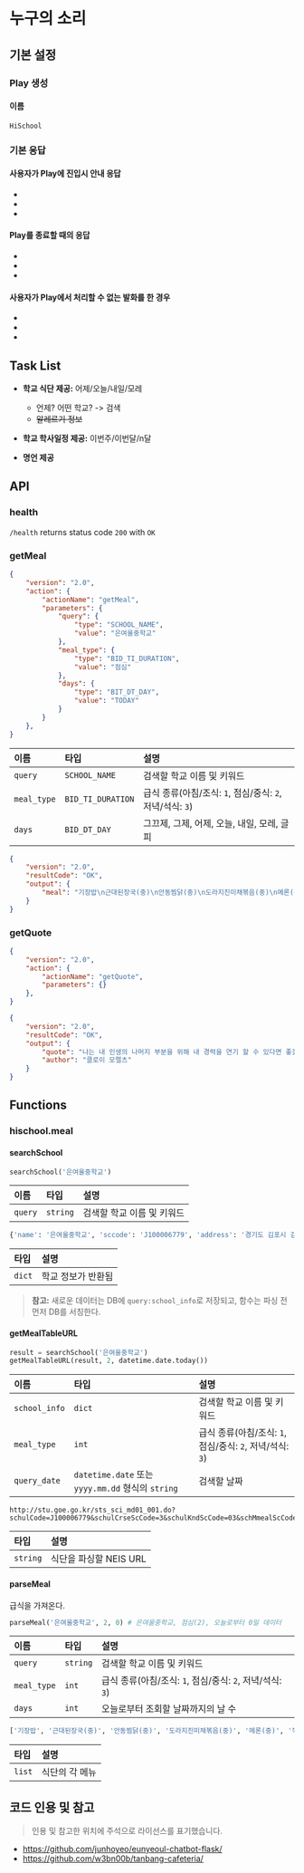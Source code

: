 # 누구의 소리

## 기본 설정 

### Play 생성

#### 이름
`HiSchool`

### 기본 응답 

#### 사용자가 Play에 진입시 안내 응답

- 
- 
- 

#### Play를 종료할 때의 응답	

- 
-
- 

#### 사용자가 Play에서 처리할 수 없는 발화를 한 경우	

-
-
-

## Task List

- **학교 식단 제공:** 어제/오늘/내일/모레
    - 언제? 어떤 학교? -> 검색
    - ~~알레르기 정보~~
- **학교 학사일정 제공:** 이번주/이번달/n달

- **명언 제공**

## API

### health
`/health` returns status code `200` with `OK`

### getMeal

```json
{
    "version": "2.0",
    "action": {
        "actionName": "getMeal",
        "parameters": {
            "query": {
                "type": "SCHOOL_NAME",
                "value": "은여울중학교"
            },
            "meal_type": {
                "type": "BID_TI_DURATION",
                "value": "점심"
            },
            "days": {
                "type": "BIT_DT_DAY",
                "value": "TODAY"
            }
        }
    },
}
```

| 이름         | 타입      | 설명        |
| :---------- | :------- | :--------- |
| `query`     | `SCHOOL_NAME` | 검색할 학교 이름 및 키워드 |
| `meal_type` | `BID_TI_DURATION`    | 급식 종류(아침/조식: `1`, 점심/중식: `2`, 저녁/석식: `3`) |
| `days`      | `BID_DT_DAY`    | 그끄제, 그제, 어제, 오늘, 내일, 모레, 글피 |

```json
{
    "version": "2.0",
    "resultCode": "OK",
    "output": {
        "meal": "기장밥\n근대된장국(중)\n안동찜닭(중)\n도라지진미채볶음(중)\n메론(중)\n깍두기"
    }
}
```

### getQuote

```json
{
    "version": "2.0",
    "action": {
        "actionName": "getQuote",
        "parameters": {}
    },
}
```

```json
{
    "version": "2.0",
    "resultCode": "OK",
    "output": {
        "quote": "나는 내 인생의 나머지 부분을 위해 내 경력을 연기 할 수 있다면 좋겠다.",
        "author": "클로이 모렐츠"
    }
}
```

## Functions

### hischool.meal

#### searchSchool
```py
searchSchool('은여울중학교')
```

| 이름        | 타입      | 설명        |
| :--------- | :------- | :--------- |
| `query`    | `string` | 검색할 학교 이름 및 키워드 |

```py
{'name': '은여울중학교', 'sccode': 'J100006779', 'address': '경기도 김포시 김포한강8로 173-48 (마산동)', 'type': '03', 'office': 'stu.goe.go.kr'}
```

| 타입      | 설명        |
| :------- | :--------- |
| `dict`   | 학교 정보가 반환됨 |

> **참고:** 새로운 데이터는 DB에 `query:school_info`로 저장되고, 함수는 파싱 전 먼저 DB를 서칭한다.

#### getMealTableURL
```py
result = searchSchool('은여울중학교')
getMealTableURL(result, 2, datetime.date.today())
```

| 이름           | 타입      | 설명        |
| :------------ | :------- | :--------- |
| `school_info` | `dict` | 검색할 학교 이름 및 키워드 |
| `meal_type`   | `int`  | 급식 종류(아침/조식: `1`, 점심/중식: `2`, 저녁/석식: `3`) |
| `query_date`  | `datetime.date` 또는 `yyyy.mm.dd` 형식의 `string` | 검색할 날짜 |

```text
http://stu.goe.go.kr/sts_sci_md01_001.do?schulCode=J100006779&schulCrseScCode=3&schulKndScCode=03&schMmealScCode=2&schYmd=2018.11.23
```

| 타입      | 설명        |
| :------- | :--------- |
| `string` | 식단을 파싱할 NEIS URL |

#### parseMeal
급식을 가져온다.

```py
parseMeal('은여울중학교', 2, 0) # 은여울중학교, 점심(2), 오늘로부터 0일 데이터
```

| 이름         | 타입      | 설명        |
| :---------- | :------- | :--------- |
| `query`     | `string` | 검색할 학교 이름 및 키워드 |
| `meal_type` | `int`    | 급식 종류(아침/조식: `1`, 점심/중식: `2`, 저녁/석식: `3`) |
| `days`      | `int`    | 오늘로부터 조회할 날짜까지의 날 수 |

```py
['기장밥', '근대된장국(중)', '안동찜닭(중)', '도라지진미채볶음(중)', '메론(중)', '깍두기']
```

| 타입    | 설명         |
| :----- | :---------- |
| `list` | 식단의 각 메뉴 |

## 코드 인용 및 참고
> 인용 및 참고한 위치에 주석으로 라이선스를 표기했습니다.

- https://github.com/junhoyeo/eunyeoul-chatbot-flask/
- https://github.com/w3bn00b/tanbang-cafeteria/
